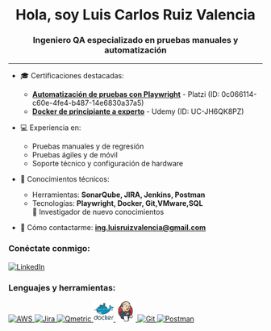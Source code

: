 <h1 align="center">Hola, soy Luis Carlos Ruiz Valencia</h1>
<h3 align="center">Ingeniero QA especializado en pruebas manuales y automatización</h3>

<hr />

- 🎓 Certificaciones destacadas:  
  - <a href="https://platzi.com/p/ing.luisruizvalencia/curso/5679-playwright/diploma/detalle/" target="_blank"><strong>Automatización de pruebas con Playwright</strong></a> - Platzi (ID: 0c066114-c60e-4fe4-b487-14e6830a37a5) 
  - <a href="https://www.udemy.com/certificate/UC-JH6QK8PZ/" target="_blank"><strong>Docker de principiante a experto</strong></a> - Udemy (ID: UC-JH6QK8PZ) 

- 💻 Experiencia en:  
  - Pruebas manuales y de regresión  
  - Pruebas ágiles y de móvil  
  - Soporte técnico y configuración de hardware  

- 🌟 Conocimientos técnicos:  
  - Herramientas: **SonarQube, JIRA, Jenkins, Postman**  
  - Tecnologías: **Playwright, Docker, Git,VMware,SQL**  
 🌱 Investigador de nuevo conocimientos

- 💬 Cómo contactarme: **ing.luisruizvalencia@gmail.com**

<h3 align="left">Conéctate conmigo:</h3>
<p align="left">
  <a href="https://linkedin.com/in/tu-enlace-linkedin" target="_blank">
    <img align="center" src="https://raw.githubusercontent.com/rahuldkjain/github-profile-readme-generator/master/src/images/icons/Social/linked-in-alt.svg" alt="LinkedIn" height="30" width="40" />
  </a>
</p>

<h3 align="left">Lenguajes y herramientas:</h3>
<p align="left">
<a href="https://aws.amazon.com/" target="_blank" rel="noreferrer">
    <img src="https://www.vectorlogo.zone/logos/amazon_aws/amazon_aws-ar21.svg" alt="AWS" width="40" height="40"/>
  </a>
   <a href="https://www.atlassian.com/" target="_blank" rel="noreferrer">
    <img src="https://www.vectorlogo.zone/logos/atlassian_jira/atlassian_jira-icon.svg" alt="Jira" width="40" height="40"/>
  </a>
  <a href="https://www.qmetry.com/" target="_blank" rel="noreferrer">
    <img src="https://www.vectorlogo.zone/logos/qmetry/qmetry-icon.svg" alt="Qmetric" width="40" height="40"/>
  </a>
  <a href="https://www.docker.com/" target="_blank" rel="noreferrer">
    <img src="https://raw.githubusercontent.com/devicons/devicon/master/icons/docker/docker-original-wordmark.svg" alt="Docker" width="40" height="40"/>
  </a>
  <a href="https://www.jenkins.io/" target="_blank" rel="noreferrer">
    <img src="https://raw.githubusercontent.com/devicons/devicon/master/icons/jenkins/jenkins-original.svg" alt="Jenkins" width="40" height="40"/>
  </a>
  <a href="https://git-scm.com/" target="_blank" rel="noreferrer">
    <img src="https://www.vectorlogo.zone/logos/git-scm/git-scm-icon.svg" alt="Git" width="40" height="40"/>
  </a>
  <a href="https://www.postman.com/" target="_blank" rel="noreferrer">
    <img src="https://www.vectorlogo.zone/logos/getpostman/getpostman-icon.svg" alt="Postman" width="40" height="40"/>
  </a>
 
</p>















